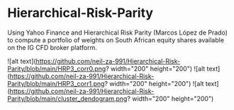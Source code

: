 # Hierarchical-Risk-Parity
Using Yahoo Finance and Hierarchical Risk Parity (Marcos López de Prado) to compute a portfolio of weights on South African equity shares available on the IG CFD broker platform.

![alt text](https://github.com/neil-za-991/Hierarchical-Risk-Parity/blob/main/HRP3_corr0.png? width="200" height="200")
![alt text](https://github.com/neil-za-991/Hierarchical-Risk-Parity/blob/main/HRP3_corr1.png? width="200" height="200")
![alt text](https://github.com/neil-za-991/Hierarchical-Risk-Parity/blob/main/cluster_dendogram.png? width="200" height="200")
